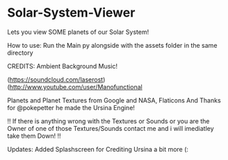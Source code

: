 # Solar-System-Viewer
Lets you view SOME planets of our Solar System!

How to use:
Run the Main py alongside with the assets folder in the same directory

CREDITS:
Ambient Background Music!

(https://soundcloud.com/laserost)
(http://www.youtube.com/user/Manofunctional

Planets and Planet Textures from Google and NASA, Flaticons
And Thanks for @pokepetter he made the Ursina Engine!

!! If there is anything wrong with the Textures or Sounds or you are the Owner of one of those Textures/Sounds contact me and i will imediatley take them Down! !!

Updates:
Added Splashscreen for Crediting Ursina a bit more (:
